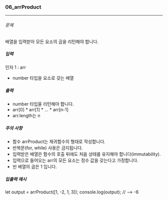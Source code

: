 ### 06_arrProduct

***

###### 문제 

배열을 입력받아 모든 요소의 곱을 리턴해야 합니다.

##### 입력

인자 1 : arr
- number 타입을 요소로 갖는 배열

##### 출력

- number 타입울 리턴해야 합니다.
- arr[0] * arr[1] * ... * arr[n-1]
- arr.length는 n

##### 주의 사항

- 함수 arrProduct는 재귀함수의 형태로 작성합니다.
- 반복문(for, while) 사용은 금지됩니다.
- 입력받은 배열은 함수의 호출 뒤에도 처음 상태를 유지해야 합니다(immutability).
- 입력으로 들어오는 arr의 모든 요소는 정수 값을 갖는다고 가정합니다.
- 빈 배열의 곱은 1 입니다.

##### 입출력 예시

let output = arrProduct([1, -2, 1, 3]);
console.log(output); // --> -6
